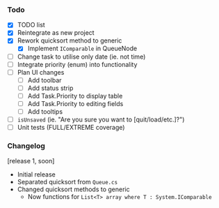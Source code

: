 ### Todo
- [x] TODO list
- [x] Reintegrate as new project
- [x] Rework quicksort method to generic
  - [x] Implement `IComparable` in QueueNode
- [ ] Change task to utilise only date (ie. not time)
- [ ] Integrate priority (enum) into functionality
- [ ] Plan UI changes
  - [ ] Add toolbar
  - [ ] Add status strip
  - [ ] Add Task.Priority to display table
  - [ ] Add Task.Priority to editing fields
  - [ ] Add tooltips
- [ ] `isUnsaved` (ie. "Are you sure you want to [quit/load/etc.]?")
- [ ] Unit tests (FULL/EXTREME coverage)

### Changelog
[release 1, soon]
- Initial release
- Separated quicksort from `Queue.cs`
- Changed quicksort methods to generic
  - Now functions for `List<T> array where T : System.IComparable`
